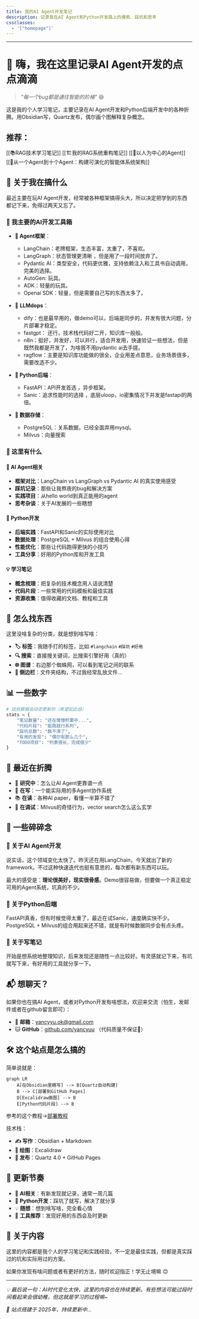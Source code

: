 ```yaml
---
title: 我的AI Agent开发笔记
description: 记录我在AI Agent和Python开发路上的摸索、踩坑和思考
cssclasses:
  - '["homepage"]'
---
```

---
# 🤖 嗨，我在这里记录AI Agent开发的点点滴滴

> _"每一个bug都是通往智能的阶梯"_ 😅

这是我的个人学习笔记，主要记录在AI Agent开发和Python后端开发中的各种折腾。用Obsidian写，Quartz发布，偶尔画个图解释复杂概念。

## 推荐：
[[📚RAG技术学习笔记]]
[[🏗️我的RAG系统重构笔记]]
[[🧘以人为中心的Agent]]
[[🍖从一个Agent到十个Agent：构建可演化的智能体系统架构]]
## 👋 关于我在搞什么

最近主要在玩AI Agent开发，经常被各种框架搞得头大，所以决定把学到的东西都记下来，免得过两天又忘了。

### 🔧 我主要的AI开发工具箱 
- **🤖 Agent框架**： 
	- LangChain：老牌框架，生态丰富，太重了，不喜欢。
	- LangGraph：状态管理更清晰 ，但是用了一段时间放弃了。
	- Pydantic AI：类型安全，代码更优雅，支持依赖注入和工具书自动调用，完美的选择。
	- AutoGen: 玩具。
	- ADK：轻量的玩具。
	- Openai SDK：轻量，但是需要自己写的东西太多了。
- 🧸 **LLMdops**：
	- dify：也是最早用的，做demo可以，后端是同步的，并发有很大问题，分片部署才稳定。
	- fastgpt： 还行，技术栈代码好二开，知识库一般般。
	- n8n：挺好，并发好，可以并行，适合开发用，快速验证一些想法，但是既然我都是开发了，为啥我不用pydantic ai去手搓。
	- ragflow：主要是知识库功能做的很全，企业用差点意思，业务场景很多，需要改造不少。
	
- **🐍 Python后端**： 
	- FastAPI：API开发首选 ，异步框架。
	- Sanic：追求性能时的选择 ，底层uloop，io密集情况下并发是fastapi的两倍。
	
- **💾 数据存储**： 
	- PostgreSQL：关系数据，已经全面弃用mysql。
	- Milvus：向量搜索

### 📝 这里有什么

#### 🤖 **AI Agent相关**

- **框架对比**：LangChain vs LangGraph vs Pydantic AI 的真实使用感受
- **踩坑记录**：那些让我熬夜的bug和解决方案
- **实践项目**：从hello world到真正能用的agent
- **思考杂谈**：关于AI发展的一些瞎想

#### 🐍 **Python开发**

- **后端实践**：FastAPI和Sanic的实际使用对比
- **数据处理**：PostgreSQL + Milvus 的组合使用心得
- **性能优化**：那些让代码跑得更快的小技巧
- **工具分享**：好用的Python库和开发工具

#### 💡 **学习笔记**

- **概念梳理**：把复杂的技术概念用人话说清楚
- **代码片段**：一些常用的代码模板和最佳实践
- **资源收集**：值得收藏的文档、教程和工具

## 🧭 怎么找东西

这里没啥复杂的分类，就是想到啥写啥：

- **🏷️ 标签**：我随手打的标签，比如 `#langchain` `#踩坑` `#好用`
- **🔍 搜索**：直接搜关键词，比搜索引擎好用（真的）
- **🌐 图谱**：右边那个蜘蛛网，可以看到笔记之间的联系
- **📖 侧边栏**：文件夹结构，不过我经常乱放文件...

## 📊 一些数字

```python
# 这些数据会动态更新的（希望如此😅）
stats = {
    "笔记数量": "还在慢慢积累中...",
    "代码片段": "能跑就行系列",
    "踩坑总数": "数不清了",
    "有用的发现": "偶尔有那么几个",
    "TODO项目": "列表很长，完成很少"
}
```

## 🎯 最近在折腾

- 🤔 **研究中**：怎么让AI Agent更靠谱一点
- 🔧 **在写**：一个能实际用的多Agent协作系统
- 📚 **在读**：各种AI paper，看懂一半算不错了
- 🐛 **在调试**：Milvus的奇怪行为，vector search怎么这么玄学

## 💭 一些碎碎念

### 🤖 关于AI Agent开发

说实话，这个领域变化太快了。昨天还在用LangChain，今天就出了新的framework。不过这种快速迭代也挺有意思的，每次都有新东西可以玩。

最大的感受是：**理论很美好，现实很骨感**。Demo很容易做，但要做一个真正稳定可用的Agent系统，坑真的不少。

### 🐍 关于Python后端

FastAPI真香，但有时候觉得太重了，最近在试Sanic，速度确实快不少。PostgreSQL + Milvus的组合用起来还不错，就是有时候数据同步会有点头疼。

### 📝 关于写笔记

开始是想系统地整理知识，后来发现还是随性一点比较好。有灵感就记下来，有坑就写下来，有好用的工具就分享一下。

## 📬 想聊天？

如果你也在搞AI Agent，或者对Python开发有啥想法，欢迎来交流（怕生，发邮件或者在github留言即可）：

- 📧 **邮箱**：yancyyu.ok@gmail.com
- 🐱 **GitHub**：[github.com/yancyuu](https://github.com/yancyuu) （代码质量不保证🙈）

## 🛠️ 这个站点是怎么搞的

简单说就是：

```mermaid
graph LR
    A[在Obsidian里瞎写] --> B[Quartz自动构建]
    B --> C[部署到GitHub Pages]
    D[Excalidraw画图] --> B
    E[Python代码片段] --> B
```

参考的这个教程→[部署教程](https://dev.to/defenderofbasic/host-your-obsidian-notebook-on-github-pages-for-free-8l1)

技术栈：
- **✍️ 写作**：Obsidian + Markdown
- **🎨 绘图**：Excalidraw
- **🚀 发布**：Quartz 4.0 + GitHub Pages

## 🔄 更新节奏

- 🤖 **AI相关**：有新发现就记录，通常一周几篇
- 🐍 **Python开发**：踩坑了就写，解决了就分享
- 💡 **随想**：想到啥写啥，完全看心情
- 🔧 **工具推荐**：发现好用的东西会及时更新

## 📄 关于内容

这里的内容都是我个人的学习笔记和实践经验，不一定是最佳实践，但都是真实踩过的坑和实际用过的方案。

如果你发现有啥问题或者有更好的方法，随时欢迎指正！学无止境嘛 😊

---

_💡 最后说一句：AI时代变化太快，这里的内容也在持续更新。有些想法可能过段时间看起来会很幼稚，但这就是学习的过程嘛~_

_📅 站点搭建于 2025年，持续更新中..._